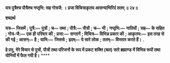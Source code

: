 **यत्र पुत्रैश्च पौत्रैश्च नप्तृभि: सह गोत्रजै: ।** **प्रजा विचित्राकृतय आसन्याभिरिदं ततम् ॥ २४॥** 

**शब्दार्थ** 

**यत्र—** **जिसमें** **; पुत्रै:—** **पुत्रों** **; च—** **तथा** **; पौत्रै:—** **पौत्रों** **; च—** **भी** **; नप्तृभि:—** **नातियों** **; सह—** **के सहित** **; गोत्र-जै:—** **एक ही** **परिवार की** **; प्रजा:—** **सन्तानें** **; विचित्र—** **विभिन्न प्रकार की** **; आकृतय:—** **इस तरह से की गई** **; आसन्—** **है** **; याभि:—** **जिससे** **;** **इदम्—** **ये सारे लोक** **; ततम्—** **विस्तार करते हैं।** **.** 

**हे प्रभु, मेरे विचार से पुत्रों, पौत्रों तथा परिजनों के रूप में प्रकट शक्ति (बल) सारे ब्रह्माण्ड** **में विभिन्न रूपों तथा योनियों में फैल गयी है।** **** 